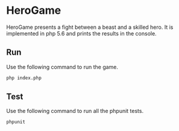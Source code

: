 # HeroGame

HeroGame presents a fight between a beast and a skilled hero. It is implemented in php 5.6 and prints the results in the console.

## Run

Use the following command to run the game.

```bash
php index.php
```

## Test
Use the following command to run all the phpunit tests.

```bash
phpunit
```